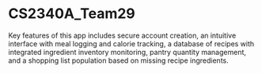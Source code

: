# CS2340A_Team29
Key features of this app includes secure account creation, an intuitive interface with meal logging and calorie tracking, a database of recipes with integrated ingredient inventory monitoring, pantry quantity management, and a shopping list population based on missing recipe ingredients.
